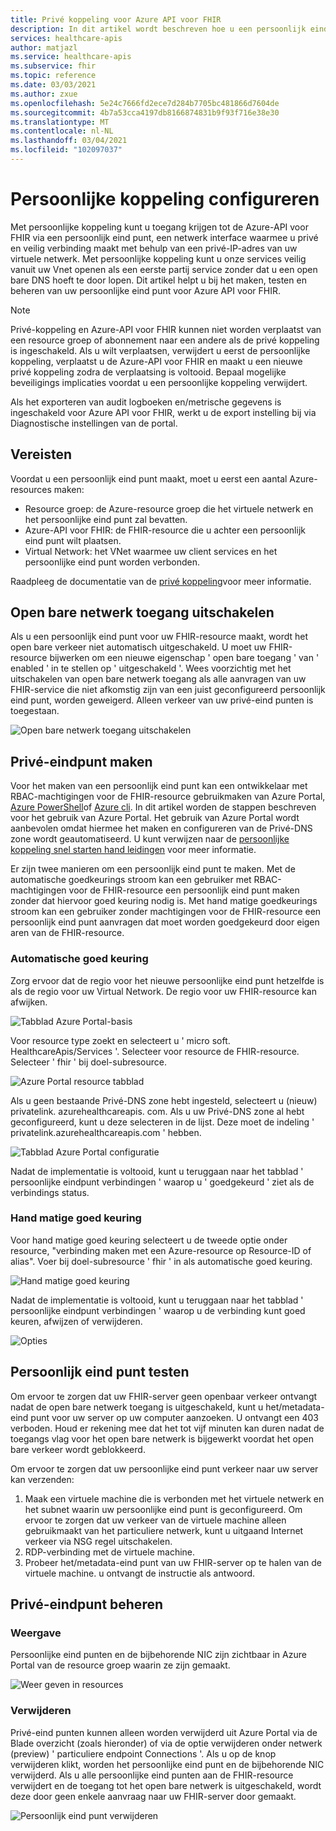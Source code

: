 ```yaml
---
title: Privé koppeling voor Azure API voor FHIR
description: In dit artikel wordt beschreven hoe u een persoonlijk eind punt instelt voor Azure API voor FHIR Services
services: healthcare-apis
author: matjazl
ms.service: healthcare-apis
ms.subservice: fhir
ms.topic: reference
ms.date: 03/03/2021
ms.author: zxue
ms.openlocfilehash: 5e24c7666fd2ece7d284b7705bc481866d7604de
ms.sourcegitcommit: 4b7a53cca4197db8166874831b9f93f716e38e30
ms.translationtype: MT
ms.contentlocale: nl-NL
ms.lasthandoff: 03/04/2021
ms.locfileid: "102097037"
---
```

# <a name="configure-private-link"></a>Persoonlijke koppeling configureren

Met persoonlijke koppeling kunt u toegang krijgen tot de Azure-API voor FHIR via een persoonlijk eind punt, een netwerk interface waarmee u privé en veilig verbinding maakt met behulp van een privé-IP-adres van uw virtuele netwerk. Met persoonlijke koppeling kunt u onze services veilig vanuit uw Vnet openen als een eerste partij service zonder dat u een open bare DNS hoeft te door lopen. Dit artikel helpt u bij het maken, testen en beheren van uw persoonlijke eind punt voor Azure API voor FHIR.

>[!Note]
>Privé-koppeling en Azure-API voor FHIR kunnen niet worden verplaatst van een resource groep of abonnement naar een andere als de privé koppeling is ingeschakeld. Als u wilt verplaatsen, verwijdert u eerst de persoonlijke koppeling, verplaatst u de Azure-API voor FHIR en maakt u een nieuwe privé koppeling zodra de verplaatsing is voltooid. Bepaal mogelijke beveiligings implicaties voordat u een persoonlijke koppeling verwijdert.
>
>Als het exporteren van audit logboeken en/metrische gegevens is ingeschakeld voor Azure API voor FHIR, werkt u de export instelling bij via Diagnostische instellingen van de portal.

## <a name="prerequisites"></a>Vereisten

Voordat u een persoonlijk eind punt maakt, moet u eerst een aantal Azure-resources maken:

- Resource groep: de Azure-resource groep die het virtuele netwerk en het persoonlijke eind punt zal bevatten.
- Azure-API voor FHIR: de FHIR-resource die u achter een persoonlijk eind punt wilt plaatsen.
- Virtual Network: het VNet waarmee uw client services en het persoonlijke eind punt worden verbonden.

Raadpleeg de documentatie van de [privé koppeling](../private-link/index.yml)voor meer informatie.

## <a name="disable-public-network-access"></a>Open bare netwerk toegang uitschakelen

Als u een persoonlijk eind punt voor uw FHIR-resource maakt, wordt het open bare verkeer niet automatisch uitgeschakeld. U moet uw FHIR-resource bijwerken om een nieuwe eigenschap ' open bare toegang ' van ' enabled ' in te stellen op ' uitgeschakeld '. Wees voorzichtig met het uitschakelen van open bare netwerk toegang als alle aanvragen van uw FHIR-service die niet afkomstig zijn van een juist geconfigureerd persoonlijk eind punt, worden geweigerd. Alleen verkeer van uw privé-eind punten is toegestaan.

![Open bare netwerk toegang uitschakelen](media/private-link/private-link-disable.png)

## <a name="create-private-endpoint"></a>Privé-eindpunt maken

Voor het maken van een persoonlijk eind punt kan een ontwikkelaar met RBAC-machtigingen voor de FHIR-resource gebruikmaken van Azure Portal, [Azure PowerShell](../private-link/create-private-endpoint-powershell.md)of [Azure cli](../private-link/create-private-endpoint-cli.md). In dit artikel worden de stappen beschreven voor het gebruik van Azure Portal. Het gebruik van Azure Portal wordt aanbevolen omdat hiermee het maken en configureren van de Privé-DNS zone wordt geautomatiseerd. U kunt verwijzen naar de [persoonlijke koppeling snel starten hand leidingen](../private-link/create-private-endpoint-portal.md) voor meer informatie.

Er zijn twee manieren om een persoonlijk eind punt te maken. Met de automatische goedkeurings stroom kan een gebruiker met RBAC-machtigingen voor de FHIR-resource een persoonlijk eind punt maken zonder dat hiervoor goed keuring nodig is. Met hand matige goedkeurings stroom kan een gebruiker zonder machtigingen voor de FHIR-resource een persoonlijk eind punt aanvragen dat moet worden goedgekeurd door eigen aren van de FHIR-resource.

### <a name="auto-approval"></a>Automatische goed keuring

Zorg ervoor dat de regio voor het nieuwe persoonlijke eind punt hetzelfde is als de regio voor uw Virtual Network. De regio voor uw FHIR-resource kan afwijken.

![Tabblad Azure Portal-basis](media/private-link/private-link-portal2.png)

Voor resource type zoekt en selecteert u ' micro soft. HealthcareApis/Services '. Selecteer voor resource de FHIR-resource. Selecteer ' fhir ' bij doel-subresource.

![Azure Portal resource tabblad](media/private-link/private-link-portal1.png)

Als u geen bestaande Privé-DNS zone hebt ingesteld, selecteert u (nieuw) privatelink. azurehealthcareapis. com. Als u uw Privé-DNS zone al hebt geconfigureerd, kunt u deze selecteren in de lijst. Deze moet de indeling ' privatelink.azurehealthcareapis.com ' hebben.

![Tabblad Azure Portal configuratie](media/private-link/private-link-portal3.png)

Nadat de implementatie is voltooid, kunt u teruggaan naar het tabblad ' persoonlijke eindpunt verbindingen ' waarop u ' goedgekeurd ' ziet als de verbindings status.

### <a name="manual-approval"></a>Hand matige goed keuring

Voor hand matige goed keuring selecteert u de tweede optie onder resource, "verbinding maken met een Azure-resource op Resource-ID of alias". Voer bij doel-subresource ' fhir ' in als automatische goed keuring.

![Hand matige goed keuring](media/private-link/private-link-manual.png)

Nadat de implementatie is voltooid, kunt u teruggaan naar het tabblad ' persoonlijke eindpunt verbindingen ' waarop u de verbinding kunt goed keuren, afwijzen of verwijderen.

![Opties](media/private-link/private-link-options.png)

## <a name="test-private-endpoint"></a>Persoonlijk eind punt testen

Om ervoor te zorgen dat uw FHIR-server geen openbaar verkeer ontvangt nadat de open bare netwerk toegang is uitgeschakeld, kunt u het/metadata-eind punt voor uw server op uw computer aanzoeken. U ontvangt een 403 verboden. Houd er rekening mee dat het tot vijf minuten kan duren nadat de toegangs vlag voor het open bare netwerk is bijgewerkt voordat het open bare verkeer wordt geblokkeerd.

Om ervoor te zorgen dat uw persoonlijke eind punt verkeer naar uw server kan verzenden:

1. Maak een virtuele machine die is verbonden met het virtuele netwerk en het subnet waarin uw persoonlijke eind punt is geconfigureerd. Om ervoor te zorgen dat uw verkeer van de virtuele machine alleen gebruikmaakt van het particuliere netwerk, kunt u uitgaand Internet verkeer via NSG regel uitschakelen.
2. RDP-verbinding met de virtuele machine.
3. Probeer het/metadata-eind punt van uw FHIR-server op te halen van de virtuele machine. u ontvangt de instructie als antwoord.

## <a name="manage-private-endpoint"></a>Privé-eindpunt beheren

### <a name="view"></a>Weergave

Persoonlijke eind punten en de bijbehorende NIC zijn zichtbaar in Azure Portal van de resource groep waarin ze zijn gemaakt.

![Weer geven in resources](media/private-link/private-link-view.png)

### <a name="delete"></a>Verwijderen

Privé-eind punten kunnen alleen worden verwijderd uit Azure Portal via de Blade overzicht (zoals hieronder) of via de optie verwijderen onder netwerk (preview) ' particuliere endpoint Connections '. Als u op de knop verwijderen klikt, worden het persoonlijke eind punt en de bijbehorende NIC verwijderd. Als u alle persoonlijke eind punten aan de FHIR-resource verwijdert en de toegang tot het open bare netwerk is uitgeschakeld, wordt deze door geen enkele aanvraag naar uw FHIR-server door gemaakt.

![Persoonlijk eind punt verwijderen](media/private-link/private-link-delete.png)
